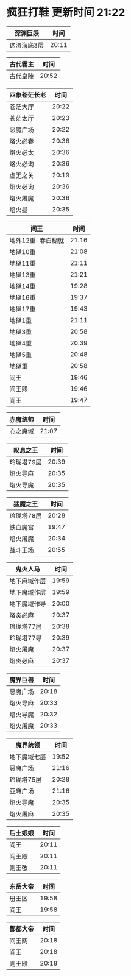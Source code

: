# 疯狂打鞋 更新时间 21:22

| 深渊巨妖   | 时间    |
|--------|-------|
| 这济海底3层 | 20:11 |

| 古代霸主   | 时间    |
|--------|-------|
| 古代皇陵 | 20:52 |

| 四象苍茫长老   | 时间    |
|--------|-------|
| 苍茫大厅 | 20:22 |
| 苍茫太厅 | 20:23 |
| 恶魔广场 | 20:22 |
| 烙火必春 | 20:36 |
| 烙火必太 | 20:36 |
| 烙火必询 | 20:36 |
| 虚无之关 | 20:19 |
| 焰火必询 | 20:36 |
| 焰火屠魔 | 20:36 |
| 焰火昼 | 20:35 |

| 间王   | 时间    |
|--------|-------|
| 地外12重-春白糊就 | 21:16 |
| 地狱10重 | 21:08 |
| 地狱11重 | 21:11 |
| 地狱13重 | 21:21 |
| 地狱14重 | 19:28 |
| 地狱16重 | 19:37 |
| 地狱17重 | 19:43 |
| 地狱1重 | 21:11 |
| 地狱3重 | 20:58 |
| 地狱4重 | 20:39 |
| 地狱5重 | 20:48 |
| 地狱重 | 20:58 |
| 间王 | 19:46 |
| 间王熙 | 19:46 |
| 阎王 | 19:47 |

| 赤魔统帅   | 时间    |
|--------|-------|
| 心之魔域 | 21:07 |

| 叹息之王   | 时间    |
|--------|-------|
| 玲珑塔79层 | 20:39 |
| 焰火导麻 | 20:35 |
| 焰火导魔 | 20:35 |

| 猛魔之王   | 时间    |
|--------|-------|
| 玲珑塔78层 | 20:28 |
| 铁血魔宫 | 19:47 |
| 焰火屠魔 | 20:34 |
| 战斗王场 | 20:55 |

| 鬼火人马   | 时间    |
|--------|-------|
| 地下麻域作层 | 19:59 |
| 地下魔域作层 | 19:59 |
| 地下魔域作导 | 20:00 |
| 烙炎必麻 | 20:37 |
| 玲珑塔77层 | 20:38 |
| 玲珑塔77导 | 20:39 |
| 焰火屠魔 | 20:37 |
| 焰炎必麻 | 20:37 |

| 魔界巨兽   | 时间    |
|--------|-------|
| 恶魔广场 | 20:18 |
| 焰火导麻 | 20:33 |
| 焰火导魔 | 20:32 |
| 焰火屠魔 | 20:33 |

| 魔界统领   | 时间    |
|--------|-------|
| 地下魔域七层 | 19:52 |
| 恶魔广场 | 21:16 |
| 玲珑塔75层 | 20:28 |
| 亚麻广场 | 21:16 |
| 焰火导魔 | 20:35 |
| 焰火屠麻 | 20:35 |

| 后土娘娘   | 时间    |
|--------|-------|
| 阎王 | 20:11 |
| 阎王殿 | 20:11 |
| 则王敬 | 20:11 |

| 东岳大帝   | 时间    |
|--------|-------|
| 册王区 | 19:58 |
| 阎王 | 19:58 |

| 酆都大帝   | 时间    |
|--------|-------|
| 间王网 | 20:18 |
| 阎王 | 20:18 |
| 则王殴 | 20:18 |